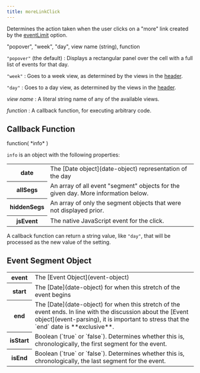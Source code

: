 ```yaml
---
title: moreLinkClick
---
```


Determines the action taken when the user clicks on a "more" link created by the [eventLimit](eventLimit) option.

<div class='spec' markdown='1'>
"popover", "week", "day", view name (string), function
</div>

`"popover"` (the default)
:   Displays a rectangular panel over the cell with a full list of events for that day.

`"week"`
:   Goes to a week view, as determined by the views in the [header](header).

`"day"`
:   Goes to a day view, as determined by the views in the [header](header).

*view name*
:   A literal string name of any of the available views.

*function*
:   A callback function, for executing arbitrary code.


## Callback Function

<div class='spec' markdown='1'>
function( *info* )
</div>

`info` is an object with the following properties:

<table>

<tr>
<th>date</th>
<td markdown='1'>
The [Date object](date-object) representation of the day
</td>
</tr>

<tr>
<th>allSegs</th>
<td markdown='1'>
An array of all event "segment" objects for the given day. More information below.
</td>
</tr>

<tr>
<th>hiddenSegs</th>
<td markdown='1'>
An array of only the segment objects that were not displayed prior.
</td>
</tr>

<tr>
<th>jsEvent</th>
<td markdown='1'>
The native JavaScript event for the click.
</td>
</tr>

</table>

A callback function can return a string value, like `"day"`, that will be processed as the new value of the setting.


## Event Segment Object

<table>

<tr>
<th>event</th>
<td markdown='1'>
The [Event Object](event-object)
</td>
</tr>

<tr>
<th>start</th>
<td markdown='1'>
The [Date](date-object) for when this stretch of the event begins
</td>
</tr>

<tr>
<th>end</th>
<td markdown='1'>
The [Date](date-object) for when this stretch of the event ends. In line with the discussion about the [Event object](event-parsing), it is important to stress that the `end` date is **exclusive**.
</td>
</tr>

<tr>
<th>isStart</th>
<td markdown='1'>
Boolean (`true` or `false`). Determines whether this is, chronologically, the first segment for the event.
</td>
</tr>

<tr>
<th>isEnd</th>
<td markdown='1'>
Boolean (`true` or `false`). Determines whether this is, chronologically, the last segment for the event.
</td>
</tr>

</table>
